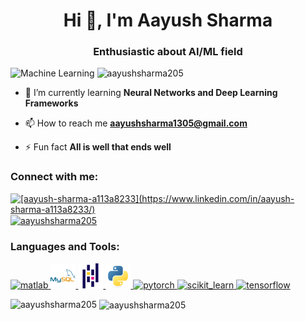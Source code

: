 <h1 align="center">Hi 👋, I'm Aayush Sharma</h1>
<h3 align="center">Enthusiastic about AI/ML field</h3>
<img allign="right" alt="Machine Learning" width="400" src="https://miro.medium.com/v2/resize:fit:1358/0*Yb_BsikIKFAtuKj9.gif>

<p align="left"> <img src="https://komarev.com/ghpvc/?username=aayushsharma205&label=Profile%20views&color=0e75b6&style=flat" alt="aayushsharma205" /> </p>

- 🌱 I’m currently learning **Neural Networks and Deep Learning Frameworks**

- 📫 How to reach me **aayushsharma1305@gmail.com**

- ⚡ Fun fact **All is well that ends well**

<h3 align="left">Connect with me:</h3>
<p align="left">
<a href="https://linkedin.com/in/aayush-sharma-a113a8233" target="blank"><img align="center" src="https://raw.githubusercontent.com/rahuldkjain/github-profile-readme-generator/master/src/images/icons/Social/linked-in-alt.svg" alt="[aayush-sharma-a113a8233](https://www.linkedin.com/in/aayush-sharma-a113a8233/)" height="30" width="40" /></a>
<a href="https://instagram.com/aayushsharma205" target="blank"><img align="center" src="https://raw.githubusercontent.com/rahuldkjain/github-profile-readme-generator/master/src/images/icons/Social/instagram.svg" alt="aayushsharma205" height="30" width="40" /></a>
</p>

<h3 align="left">Languages and Tools:</h3>
<p align="left"> <a href="https://www.mathworks.com/" target="_blank" rel="noreferrer"> <img src="https://upload.wikimedia.org/wikipedia/commons/2/21/Matlab_Logo.png" alt="matlab" width="40" height="40"/> </a> <a href="https://www.mysql.com/" target="_blank" rel="noreferrer"> <img src="https://raw.githubusercontent.com/devicons/devicon/master/icons/mysql/mysql-original-wordmark.svg" alt="mysql" width="40" height="40"/> </a> <a href="https://pandas.pydata.org/" target="_blank" rel="noreferrer"> <img src="https://raw.githubusercontent.com/devicons/devicon/2ae2a900d2f041da66e950e4d48052658d850630/icons/pandas/pandas-original.svg" alt="pandas" width="40" height="40"/> </a> <a href="https://www.python.org" target="_blank" rel="noreferrer"> <img src="https://raw.githubusercontent.com/devicons/devicon/master/icons/python/python-original.svg" alt="python" width="40" height="40"/> </a> <a href="https://pytorch.org/" target="_blank" rel="noreferrer"> <img src="https://www.vectorlogo.zone/logos/pytorch/pytorch-icon.svg" alt="pytorch" width="40" height="40"/> </a> <a href="https://scikit-learn.org/" target="_blank" rel="noreferrer"> <img src="https://upload.wikimedia.org/wikipedia/commons/0/05/Scikit_learn_logo_small.svg" alt="scikit_learn" width="40" height="40"/> </a> <a href="https://www.tensorflow.org" target="_blank" rel="noreferrer"> <img src="https://www.vectorlogo.zone/logos/tensorflow/tensorflow-icon.svg" alt="tensorflow" width="40" height="40"/> </a> </p>

<p><img align="left" src="https://github-readme-stats.vercel.app/api/top-langs?username=aayushsharma205&show_icons=true&locale=en&layout=compact" alt="aayushsharma205" /></p>

<p>&nbsp;<img align="center" src="https://github-readme-stats.vercel.app/api?username=aayushsharma205&show_icons=true&locale=en" alt="aayushsharma205" /></p>
